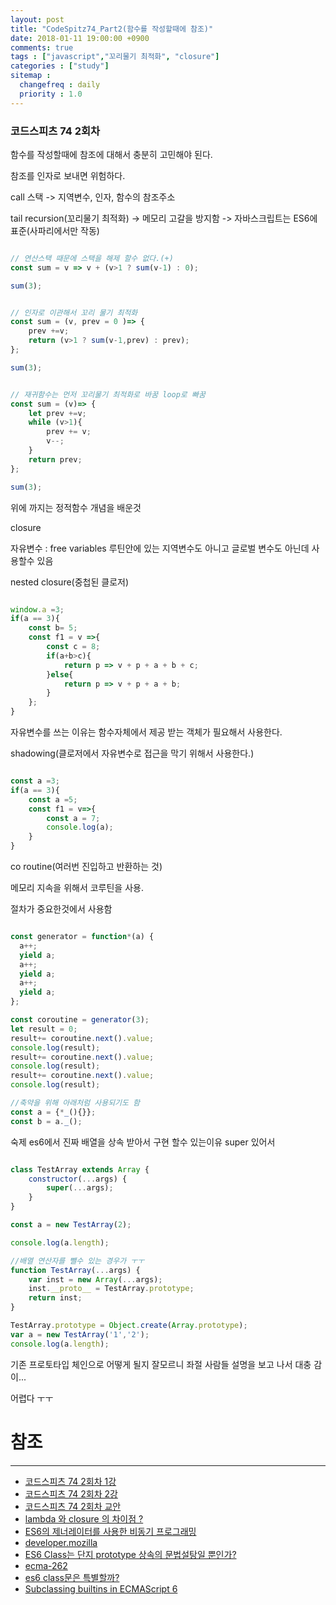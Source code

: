 ```yaml
---
layout: post
title: "CodeSpitz74_Part2(함수를 작성할때에 참조)"
date: 2018-01-11 19:00:00 +0900
comments: true
tags : ["javascript","꼬리물기 최적화", "closure"]
categories : ["study"]
sitemap :
  changefreq : daily
  priority : 1.0
---
```


### 코드스피츠 74 2회차

함수를 작성할때에 참조에 대해서 충분히 고민해야 된다.

참조를 인자로 보내면 위험하다.


call 스택 -> 지역변수, 인자, 함수의 참조주소

tail recursion(꼬리물기 최적화) -> 메모리 고갈을 방지함 -> 자바스크립트는 ES6에 표준(사파리에서만 작동)

```javascript

// 연산스택 때문에 스택을 해제 할수 없다.(+)
const sum = v => v + (v>1 ? sum(v-1) : 0);

sum(3);

```

```javascript

// 인자로 이관해서 꼬리 물기 최적화
const sum = (v, prev = 0 )=> {
    prev +=v;
    return (v>1 ? sum(v-1,prev) : prev);
}; 

sum(3);

```

```javascript

// 재귀함수는 먼저 꼬리물기 최적화로 바꿈 loop로 빠꿈
const sum = (v)=> {
    let prev +=v;
    while (v>1){
        prev += v;
        v--;
    }
    return prev;
}; 

sum(3);

```
위에 까지는 정적함수 개념을 배운것

closure

자유변수 : free variables 루틴안에 있는 지역변수도 아니고 글로벌 변수도 아닌데 사용할수 있음

nested closure(중첩된 클로저)

```javascript

window.a =3;
if(a == 3){
    const b= 5;
    const f1 = v =>{
        const c = 8;
        if(a+b>c){
            return p => v + p + a + b + c;
        }else{
            return p => v + p + a + b;            
        }
    };
}

```
자유변수를 쓰는 이유는 함수자체에서 제공 받는 객체가 필요해서 사용한다.

shadowing(클로저에서 자유변수로 접근을 막기 위해서 사용한다.)

```javascript

const a =3;
if(a == 3){
    const a =5;
    const f1 = v=>{
        const a = 7;
        console.log(a);
    }
}

```

co routine(여러번 진입하고 반환하는 것)

메모리 지속을 위해서 코루틴을 사용.

절차가 중요한것에서 사용함 

```javascript

const generator = function*(a) {
  a++;
  yield a;
  a++;
  yield a;
  a++;
  yield a;
};

const coroutine = generator(3);
let result = 0;
result+= coroutine.next().value;
console.log(result);
result+= coroutine.next().value;
console.log(result);
result+= coroutine.next().value;
console.log(result);

//축약을 위해 아래처럼 사용되기도 함
const a = {*_(){}};
const b = a._();

```

숙제 es6에서 진짜 배열을 상속 받아서 구현 할수 있는이유 super 있어서

```javascript

class TestArray extends Array {
    constructor(...args) { 
        super(...args);
    }
}

const a = new TestArray(2);

console.log(a.length);

//배열 연산자를 뺄수 있는 경우가 ㅜㅜ
function TestArray(...args) {
    var inst = new Array(...args);
    inst.__proto__ = TestArray.prototype;
    return inst;
}

TestArray.prototype = Object.create(Array.prototype);
var a = new TestArray('1','2');
console.log(a.length);

``` 

기존 프로토타입 체인으로 어떻게 될지 잘모르니 좌절 사람들 설명을 보고 나서 대충 감이... 

어렵다 ㅜㅜ



# 참조 
-----

* [코드스피츠 74 2회차 1강](https://www.youtube.com/watch?v=I5BZ7E6xIQ4&list=PLBA53uNlbf-vuKTARH6Ka7a_Jp0OVT_AY&index=2)
* [코드스피츠 74 2회차 2강](https://www.youtube.com/watch?v=S9kjZGc9UiE&index=1&list=PLBA53uNlbf-vuKTARH6Ka7a_Jp0OVT_AY)
* [코드스피츠 74 2회차 교안](https://onedrive.live.com/?authkey=%21ANDAFlMvPM4zKpo&cid=AE0BF2746200B9CD&id=AE0BF2746200B9CD%2156292&parId=AE0BF2746200B9CD%2156146&o=OneUp)
* [lambda 와 closure 의 차이점 ?](https://stackoverflow.com/questions/220658/what-is-the-difference-between-a-closure-and-a-lambda)
* [ES6의 제너레이터를 사용한 비동기 프로그래밍](http://meetup.toast.com/posts/73)
* [developer.mozilla](https://developer.mozilla.org/en-US/docs/Web/JavaScript/Reference/Statements/function*)
* [ES6 Class는 단지 prototype 상속의 문법설탕일 뿐인가?](https://gomugom.github.io/is-class-only-a-syntactic-sugar/)
* [ecma-262](http://www.ecma-international.org/ecma-262/6.0/#sec-class-definitions)
* [es6 class문은 특별할까?](http://www.bsidesoft.com/?p=5370)
* [Subclassing builtins in ECMAScript 6](http://2ality.com/2013/03/subclassing-builtins-es6.html)


